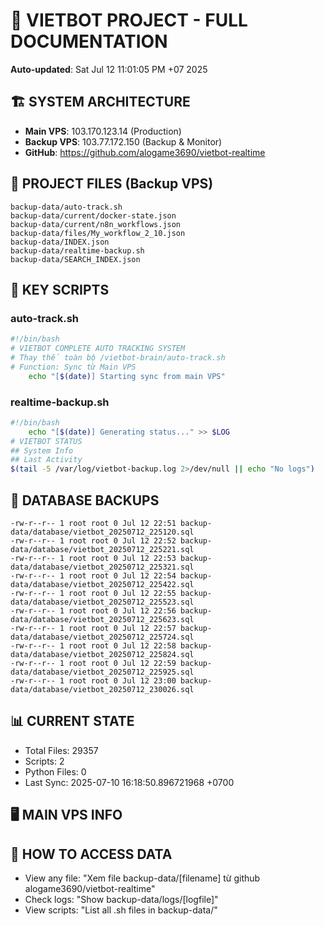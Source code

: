 # 🤖 VIETBOT PROJECT - FULL DOCUMENTATION
**Auto-updated**: Sat Jul 12 11:01:05 PM +07 2025

## 🏗️ SYSTEM ARCHITECTURE
- **Main VPS**: 103.170.123.14 (Production)
- **Backup VPS**: 103.77.172.150 (Backup & Monitor)
- **GitHub**: https://github.com/alogame3690/vietbot-realtime

## 📁 PROJECT FILES (Backup VPS)
```
backup-data/auto-track.sh
backup-data/current/docker-state.json
backup-data/current/n8n_workflows.json
backup-data/files/My_workflow_2_10.json
backup-data/INDEX.json
backup-data/realtime-backup.sh
backup-data/SEARCH_INDEX.json
```

## 🔧 KEY SCRIPTS
### auto-track.sh
```bash
#!/bin/bash
# VIETBOT COMPLETE AUTO TRACKING SYSTEM
# Thay thế toàn bộ /vietbot-brain/auto-track.sh
# Function: Sync từ Main VPS
    echo "[$(date)] Starting sync from main VPS"
```
### realtime-backup.sh
```bash
#!/bin/bash
    echo "[$(date)] Generating status..." >> $LOG
# VIETBOT STATUS
## System Info
## Last Activity
$(tail -5 /var/log/vietbot-backup.log 2>/dev/null || echo "No logs")
```

## 💾 DATABASE BACKUPS
```
-rw-r--r-- 1 root root 0 Jul 12 22:51 backup-data/database/vietbot_20250712_225120.sql
-rw-r--r-- 1 root root 0 Jul 12 22:52 backup-data/database/vietbot_20250712_225221.sql
-rw-r--r-- 1 root root 0 Jul 12 22:53 backup-data/database/vietbot_20250712_225321.sql
-rw-r--r-- 1 root root 0 Jul 12 22:54 backup-data/database/vietbot_20250712_225422.sql
-rw-r--r-- 1 root root 0 Jul 12 22:55 backup-data/database/vietbot_20250712_225523.sql
-rw-r--r-- 1 root root 0 Jul 12 22:56 backup-data/database/vietbot_20250712_225623.sql
-rw-r--r-- 1 root root 0 Jul 12 22:57 backup-data/database/vietbot_20250712_225724.sql
-rw-r--r-- 1 root root 0 Jul 12 22:58 backup-data/database/vietbot_20250712_225824.sql
-rw-r--r-- 1 root root 0 Jul 12 22:59 backup-data/database/vietbot_20250712_225925.sql
-rw-r--r-- 1 root root 0 Jul 12 23:00 backup-data/database/vietbot_20250712_230026.sql
```

## 📊 CURRENT STATE
- Total Files: 29357
- Scripts: 2
- Python Files: 0
- Last Sync: 2025-07-10 16:18:50.896721968 +0700

## 🖥️ MAIN VPS INFO


## 🚨 HOW TO ACCESS DATA
- View any file: "Xem file backup-data/[filename] từ github alogame3690/vietbot-realtime"
- Check logs: "Show backup-data/logs/[logfile]"
- View scripts: "List all .sh files in backup-data/"
